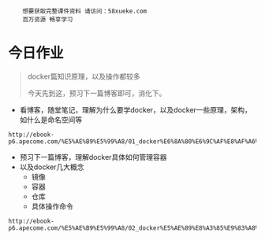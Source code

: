 ```### 此资源由 58学课资源站 收集整理 ###
	想要获取完整课件资料 请访问：58xueke.com
	百万资源 畅享学习

```
# 今日作业

> docker篇知识原理，以及操作都较多
>
> 今天先到这，预习下一篇博客即可，消化下。

- 看博客，随堂笔记，理解为什么要学docker，以及docker一些原理，架构，如什么是命名空间等

```
http://ebook-p6.apecome.com/%E5%AE%B9%E5%99%A8/01_docker%E6%8A%80%E6%9C%AF%E8%AF%A6%E8%A7%A3.html
```

- 预习下一篇博客，理解docker具体如何管理容器
- 以及docker几大概念
  - 镜像
  - 容器
  - 仓库
  - 具体操作命令

```
http://ebook-p6.apecome.com/%E5%AE%B9%E5%99%A8/02_docker%E5%AE%89%E8%A3%85%E9%83%A8%E7%BD%B2.html
```



